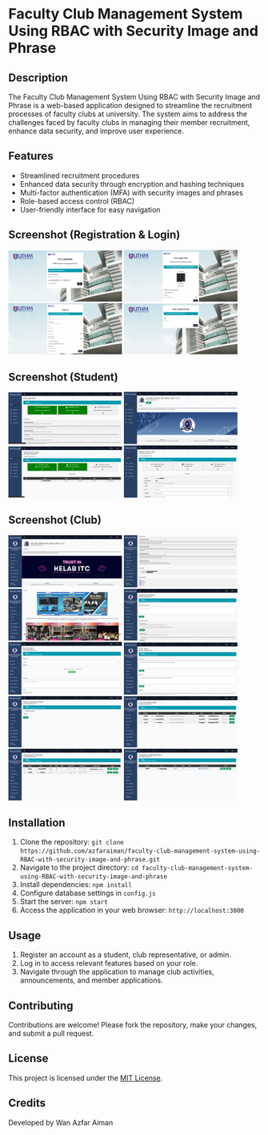 # Faculty Club Management System Using RBAC with Security Image and Phrase

## Description

The Faculty Club Management System Using RBAC with Security Image and Phrase is a web-based application designed to streamline the recruitment processes of faculty clubs at university. The system aims to address the challenges faced by faculty clubs in managing their member recruitment, enhance data security, and improve user experience.

## Features

- Streamlined recruitment procedures
- Enhanced data security through encryption and hashing techniques
- Multi-factor authentication (MFA) with security images and phrases
- Role-based access control (RBAC)
- User-friendly interface for easy navigation

## Screenshot (Registration & Login)

<div>
    <img src="faclub/screenshot15.png" alt="Screenshot 15" style="width: 45%;">
    <img src="faclub/screenshot16.png" alt="Screenshot 16" style="width: 45%;">
</div>
<div>
    <img src="faclub/screenshot17.png" alt="Screenshot 17" style="width: 45%;">
    <img src="faclub/screenshot18.png" alt="Screenshot 18" style="width: 45%;">
</div>

## Screenshot (Student)

<div>
    <img src="faclub/screenshot11.png" alt="Screenshot 11" style="width: 45%;">
    <img src="faclub/screenshot12.png" alt="Screenshot 12" style="width: 45%;">
</div>
<div>
    <img src="faclub/screenshot13.png" alt="Screenshot 13" style="width: 45%;">
    <img src="faclub/screenshot14.png" alt="Screenshot 14" style="width: 45%;">
</div>

## Screenshot (Club)

<div>
    <img src="faclub/screenshot1.png" alt="Screenshot 1" style="width: 45%;">
    <img src="faclub/screenshot2.png" alt="Screenshot 2" style="width: 45%;">
</div>
<div>
    <img src="faclub/screenshot3.png" alt="Screenshot 3" style="width: 45%;">
    <img src="faclub/screenshot4.png" alt="Screenshot 4" style="width: 45%;">
</div>
<div>
    <img src="faclub/screenshot5.png" alt="Screenshot 5" style="width: 45%;">
    <img src="faclub/screenshot6.png" alt="Screenshot 6" style="width: 45%;">
</div>
<div>
    <img src="faclub/screenshot7.png" alt="Screenshot 7" style="width: 45%;">
    <img src="faclub/screenshot8.png" alt="Screenshot 8" style="width: 45%;">
</div>
<div>
    <img src="faclub/screenshot9.png" alt="Screenshot 9" style="width: 45%;">
    <img src="faclub/screenshot10.png" alt="Screenshot 10" style="width: 45%;">
</div>

## Installation

1. Clone the repository: `git clone https://github.com/azfaraiman/faculty-club-management-system-using-RBAC-with-security-image-and-phrase.git`
2. Navigate to the project directory: `cd faculty-club-management-system-using-RBAC-with-security-image-and-phrase`
3. Install dependencies: `npm install`
4. Configure database settings in `config.js`
5. Start the server: `npm start`
6. Access the application in your web browser: `http://localhost:3000`

## Usage

1. Register an account as a student, club representative, or admin.
2. Log in to access relevant features based on your role.
3. Navigate through the application to manage club activities, announcements, and member applications.

## Contributing

Contributions are welcome! Please fork the repository, make your changes, and submit a pull request.

## License

This project is licensed under the [MIT License](LICENSE).

## Credits

Developed by Wan Azfar Aiman


